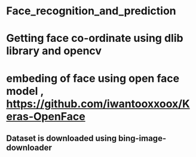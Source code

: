 # Face_recognition_and_prediction

# Getting face co-ordinate using  dlib library and opencv

# embeding of face using open face model ,  https://github.com/iwantooxxoox/Keras-OpenFace 

## Dataset is downloaded using  bing-image-downloader 

